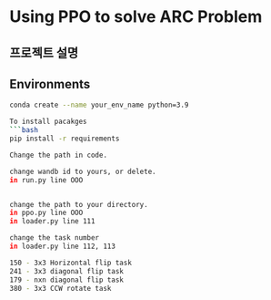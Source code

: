 # Using PPO to solve ARC Problem

## 프로젝트 설명

## Environments
```bash
conda create --name your_env_name python=3.9

To install pacakges
```bash
pip install -r requirements

Change the path in code.

change wandb id to yours, or delete.
in run.py line OOO


change the path to your directory.
in ppo.py line OOO
in loader.py line 111

change the task number
in loader.py line 112, 113

150 - 3x3 Horizontal flip task
241 - 3x3 diagonal flip task
179 - nxn diagonal flip task
380 - 3x3 CCW rotate task
